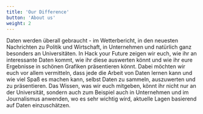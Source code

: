 ```yaml
---
title: 'Our Difference'
button: 'About us'
weight: 2
---
```


Daten werden überall gebraucht - im Wetterbericht, in den neuesten Nachrichten zu Politik und Wirtschaft, in Unternehmen und natürlich ganz besonders an Universitäten. In Hack your Future zeigen wir euch, wie ihr an interessante Daten kommt, wie ihr diese auswerten könnt und wie ihr eure Ergebnisse in schönen Grafiken präsentieren könnt. Dabei möchten wir euch vor allem vermitteln, dass jede die Arbeit von Daten lernen kann und wie viel Spaß es machen kann, selbst Daten zu sammeln, auszuwerten und zu präsentieren. Das Wissen, was wir euch mitgeben, könnt ihr nicht nur an der Universität, sondern auch zum Beispiel auch in Unternehmen und im Journalismus anwenden, wo es sehr wichtig wird, aktuelle Lagen basierend auf Daten einzuschätzen. 